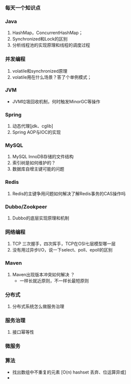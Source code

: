 ### 每天一个知识点



### Java

1. HashMap，ConcurrentHashMap；
2. Synchronized和Lock的区别
3. 分析线程池的实现原理和线程的调度过程



### 并发编程

1. volatile和synchronized原理
2. volatile用在什么场景？答了个单例模式；

### JVM

- JVM垃圾回收机制，何时触发MinorGC等操作

### Spring

1. 动态代理[jdk、cglib] 
2. Spring AOP与IOC的实现



### MySQL

1. MySQL InnoDB存储的文件结构
2. 索引树是如何维护的？
3. 数据库自增主键可能的问题

### Redis

1. Redis的主键争用问题如何解决了解Redis事务的CAS操作吗

### Dubbo/Zookpeer

1. Dubbo的底层实现原理和机制



### 网络编程

1. TCP 三次握手，四次挥手，TCP在OSI七层模型哪一层
2. 没有用过异步I/O，说一下select、poll、epoll的区别

### Maven

1. Maven出现版本冲突如何解决 ？
   - 一样长就近原则，不一样长最短原则

### 分布式

1. 分布式系统怎么做服务治理

### 服务治理

1. 接口幂等性

### 微服务



### 算法

- 找出数组中不重复的元素  [O(n) hashset 丢弃、位运算异或] 
- ​